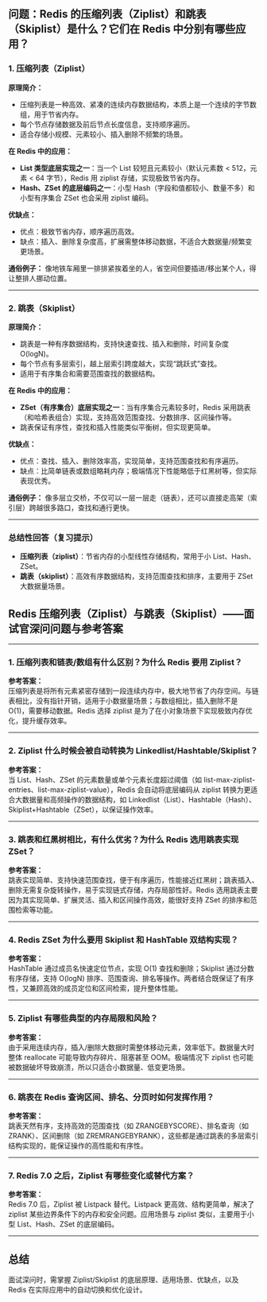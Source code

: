 ## 问题：Redis 的压缩列表（Ziplist）和跳表（Skiplist）是什么？它们在 Redis 中分别有哪些应用？

### 1. 压缩列表（Ziplist）

**原理简介：**
- 压缩列表是一种高效、紧凑的连续内存数据结构，本质上是一个连续的字节数组，用于节省内存。
- 每个节点存储数据及前后节点长度信息，支持顺序遍历。
- 适合存储小规模、元素较小、插入删除不频繁的场景。

**在 Redis 中的应用：**
- **List 类型底层实现之一**：当一个 List 较短且元素较小（默认元素数 < 512，元素 < 64 字节），Redis 用 ziplist 存储，实现极致节省内存。
- **Hash、ZSet 的底层编码之一**：小型 Hash（字段和值都较小、数量不多）和小型有序集合 ZSet 也会采用 ziplist 编码。

**优缺点：**
- 优点：极致节省内存，顺序遍历高效。
- 缺点：插入、删除复杂度高，扩展需整体移动数据，不适合大数据量/频繁变更场景。

**通俗例子：**
像地铁车厢里一排排紧挨着坐的人，省空间但要插进/移出某个人，得让整排人挪动位置。

---

### 2. 跳表（Skiplist）

**原理简介：**
- 跳表是一种有序数据结构，支持快速查找、插入和删除，时间复杂度 O(logN)。
- 每个节点有多层索引，越上层索引跨度越大，实现“跳跃式”查找。
- 适用于有序集合和需要范围查找的数据结构。

**在 Redis 中的应用：**
- **ZSet（有序集合）底层实现之一**：当有序集合元素较多时，Redis 采用跳表（和哈希表组合）实现，支持高效范围查找、分数排序、区间操作等。
- 跳表保证有序性，查找和插入性能类似平衡树，但实现更简单。

**优缺点：**
- 优点：查找、插入、删除效率高，实现简单，支持范围查找和有序遍历。
- 缺点：比简单链表或数组略耗内存；极端情况下性能略低于红黑树等，但实际表现优秀。

**通俗例子：**
像多层立交桥，不仅可以一层一层走（链表），还可以直接走高架（索引层）跨越很多路口，查找和通行更快。

---

### 总结性回答（复习提示）

- **压缩列表（ziplist）**：节省内存的小型线性存储结构，常用于小 List、Hash、ZSet。
- **跳表（skiplist）**：高效有序数据结构，支持范围查找和排序，主要用于 ZSet 大数据量场景。



## Redis 压缩列表（Ziplist）与跳表（Skiplist）——面试官深问问题与参考答案

---

### 1. 压缩列表和链表/数组有什么区别？为什么 Redis 要用 Ziplist？

**参考答案：**  
压缩列表是将所有元素紧密存储到一段连续内存中，极大地节省了内存空间。与链表相比，没有指针开销，适用于小数据量场景；与数组相比，插入删除不是 O(1)，需要移动数据。Redis 选择 ziplist 是为了在小对象场景下实现极致内存优化，提升缓存效率。

---

### 2. Ziplist 什么时候会被自动转换为 Linkedlist/Hashtable/Skiplist？

**参考答案：**  
当 List、Hash、ZSet 的元素数量或单个元素长度超过阈值（如 list-max-ziplist-entries、list-max-ziplist-value），Redis 会自动将底层编码从 ziplist 转换为更适合大数据量和高频操作的数据结构，如 Linkedlist（List）、Hashtable（Hash）、Skiplist+Hashtable（ZSet），以保证操作效率。

---

### 3. 跳表和红黑树相比，有什么优劣？为什么 Redis 选用跳表实现 ZSet？

**参考答案：**  
跳表实现简单、支持快速范围查找，便于有序遍历，性能接近红黑树；跳表插入、删除无需复杂旋转操作，易于实现链式存储，内存局部性好。Redis 选用跳表主要因为其实现简单、扩展灵活、插入和区间操作高效，能很好支持 ZSet 的排序和范围检索等功能。

---

### 4. Redis ZSet 为什么要用 Skiplist 和 HashTable 双结构实现？

**参考答案：**  
HashTable 通过成员名快速定位节点，实现 O(1) 查找和删除；Skiplist 通过分数有序存储，支持 O(logN) 排序、范围查询、排名等操作。两者结合既保证了有序性，又兼顾高效的成员定位和区间检索，提升整体性能。

---

### 5. Ziplist 有哪些典型的内存局限和风险？

**参考答案：**  
由于采用连续内存，插入/删除大数据时需整体移动元素，效率低下。数据量大时整体 reallocate 可能导致内存碎片、阻塞甚至 OOM。极端情况下 ziplist 也可能被数据破坏导致崩溃，所以只适合小数据量、低变更场景。

---

### 6. 跳表在 Redis 查询区间、排名、分页时如何发挥作用？

**参考答案：**  
跳表天然有序，支持高效的范围查找（如 ZRANGEBYSCORE）、排名查询（如 ZRANK）、区间删除（如 ZREMRANGEBYRANK），这些都是通过跳表的多层索引结构实现的，能保证操作的高性能和有序性。

---

### 7. Redis 7.0 之后，Ziplist 有哪些变化或替代方案？

**参考答案：**  
Redis 7.0 后，Ziplist 被 Listpack 替代。Listpack 更高效、结构更简单，解决了 ziplist 某些边界条件下的内存和安全问题。应用场景与 ziplist 类似，主要用于小型 List、Hash、ZSet 的底层编码。

---

## 总结

面试深问时，需掌握 Ziplist/Skiplist 的底层原理、适用场景、优缺点，以及 Redis 在实际应用中的自动切换和优化设计。